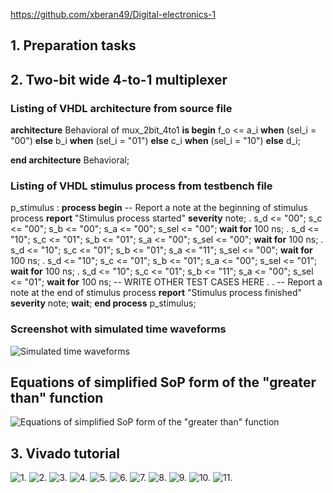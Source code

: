https://github.com/xberan49/Digital-electronics-1

## 1. Preparation tasks


## 2. Two-bit wide 4-to-1 multiplexer

### Listing of VHDL architecture from source file

**architecture** Behavioral of mux_2bit_4to1 **is
begin**
    f_o <= a_i **when** (sel_i = "00") **else**
           b_i **when** (sel_i = "01") **else**
           c_i **when** (sel_i = "10") **else**
           d_i;       

**end architecture** Behavioral;


### Listing of VHDL stimulus process from testbench file

p_stimulus : **process
    begin**
        -- Report a note at the beginning of stimulus process
        **report** "Stimulus process started" **severity** note;
.
        s_d <= "00"; s_c <= "00"; s_b <= "00"; s_a <= "00"; 
        s_sel <= "00"; **wait for** 100 ns;
.
        s_d <= "10"; s_c <= "01"; s_b <= "01"; s_a <= "00"; 
        s_sel <= "00"; **wait for** 100 ns;
.
        s_d <= "10"; s_c <= "01"; s_b <= "01"; s_a <= "11"; 
        s_sel <= "00"; **wait for** 100 ns;
.
        s_d <= "10"; s_c <= "01"; s_b <= "01"; s_a <= "00"; 
        s_sel <= "01"; **wait for** 100 ns;
.
        s_d <= "10"; s_c <= "01"; s_b <= "11"; s_a <= "00"; 
        s_sel <= "01"; **wait for** 100 ns;
        -- WRITE OTHER TEST CASES HERE
.
.
        -- Report a note at the end of stimulus process
        **report** "Stimulus process finished" **severity** note;
        **wait**;
    **end process** p_stimulus;

### Screenshot with simulated time waveforms
![Simulated time waveforms](https://github.com/xberan49/Digital-electronics-1/blob/main/Labs/03-vivaldo/multiplexer-images/V%C3%BDst%C5%99i%C5%BEek.PNG)

## Equations of simplified SoP form of the "greater than" function
![Equations of simplified SoP form of the "greater than" function](https://github.com/xberan49/Digital-electronics-1/blob/main/Labs/02-logic/images/simplified%20SoP%20form%20of%20the%20greather%20than%20than%20function.PNG)

## 3. Vivado tutorial
![1.](https://github.com/xberan49/Digital-electronics-1/blob/main/Labs/03-vivaldo/Vivaldo_manual/1..PNG)
![2.](https://github.com/xberan49/Digital-electronics-1/blob/main/Labs/03-vivaldo/Vivaldo_manual/2..PNG)
![3.](https://github.com/xberan49/Digital-electronics-1/blob/main/Labs/03-vivaldo/Vivaldo_manual/3..PNG)
![4.](https://github.com/xberan49/Digital-electronics-1/blob/main/Labs/03-vivaldo/Vivaldo_manual/4..PNG)
![5.](https://github.com/xberan49/Digital-electronics-1/blob/main/Labs/03-vivaldo/Vivaldo_manual/5..PNG)
![6.](https://github.com/xberan49/Digital-electronics-1/blob/main/Labs/03-vivaldo/Vivaldo_manual/6..PNG)
![7.](https://github.com/xberan49/Digital-electronics-1/blob/main/Labs/03-vivaldo/Vivaldo_manual/7..PNG)
![8.](https://github.com/xberan49/Digital-electronics-1/blob/main/Labs/03-vivaldo/Vivaldo_manual/8..PNG)
![9.](https://github.com/xberan49/Digital-electronics-1/blob/main/Labs/03-vivaldo/Vivaldo_manual/9..PNG)
![10.](https://github.com/xberan49/Digital-electronics-1/blob/main/Labs/03-vivaldo/Vivaldo_manual/10..PNG)
![11.](https://github.com/xberan49/Digital-electronics-1/blob/main/Labs/03-vivaldo/Vivaldo_manual/11..PNG)


